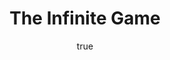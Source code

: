 ---
title: "The Infinite Game"
bookCover: "/assets/book-covers/the-infinite-game.jpg"
slug: "the-infinite-game"
bookAuthor: "Simon Sinek"
rating: 10
done: false
tags: []
summary: false
detailesNotes: false
amazonLink: ""
author:
  name: Rico Trebeljahr
  picture: "/assets/blog/profile.jpeg"
---